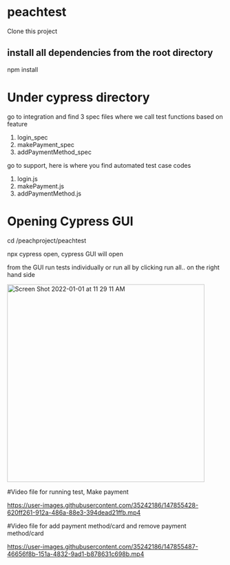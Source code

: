 # peachtest
Clone this project 
## install all dependencies from the root directory
npm install

# Under cypress directory 
go to integration and find 3 spec files where we call test functions based on feature
1. login_spec
2. makePayment_spec
3. addPaymentMethod_spec

go to support, here is where you find automated test case codes 
1. login.js
2. makePayment.js
3. addPaymentMethod.js

# Opening Cypress GUI
cd /peachproject/peachtest

npx cypress open, cypress GUI will open

from the GUI run tests individually or run all by clicking run all.. on the right hand side

<img width="458" alt="Screen Shot 2022-01-01 at 11 29 11 AM" src="https://user-images.githubusercontent.com/35242186/147855190-43a8e580-8fba-436e-b0ab-5a9799565f04.png">

#Video file for running test, Make payment 

https://user-images.githubusercontent.com/35242186/147855428-620ff261-912a-486a-88e3-394dead21ffb.mp4

#Video file for add payment method/card and remove payment method/card

https://user-images.githubusercontent.com/35242186/147855487-46656f8b-151a-4832-9ad1-b878631c698b.mp4
